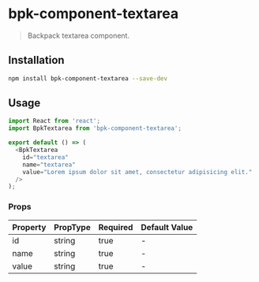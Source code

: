 # bpk-component-textarea

> Backpack textarea component.

## Installation

```sh
npm install bpk-component-textarea --save-dev
```

## Usage

```js
import React from 'react';
import BpkTextarea from 'bpk-component-textarea';

export default () => (
  <BpkTextarea
    id="textarea"
    name="textarea"
    value="Lorem ipsum dolor sit amet, consectetur adipisicing elit."
  />
);
```

### Props

| Property     | PropType             | Required  | Default Value    |
| ------------ | -------------------- | --------- | ---------------- |
| id           | string               | true      | -                |
| name         | string               | true      | -                |
| value        | string               | true      | -                |
